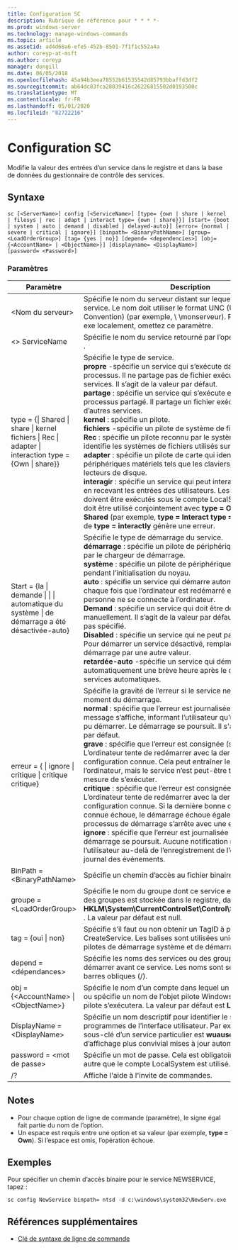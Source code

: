 ```yaml
---
title: Configuration SC
description: Rubrique de référence pour * * * *-
ms.prod: windows-server
ms.technology: manage-windows-commands
ms.topic: article
ms.assetid: ad4d68a6-efe5-452b-8501-7f1f1c552a4a
author: coreyp-at-msft
ms.author: coreyp
manager: dongill
ms.date: 06/05/2018
ms.openlocfilehash: 45a94b3eea78552b61535542d85793bbaffd3df2
ms.sourcegitcommit: ab64dc83fca28039416c26226815502d0193500c
ms.translationtype: MT
ms.contentlocale: fr-FR
ms.lasthandoff: 05/01/2020
ms.locfileid: "82722216"
---
```

# <a name="sc-config"></a>Configuration SC



Modifie la valeur des entrées d’un service dans le registre et dans la base de données du gestionnaire de contrôle des services.



## <a name="syntax"></a>Syntaxe

```
sc [<ServerName>] config [<ServiceName>] [type= {own | share | kernel | filesys | rec | adapt | interact type= {own | share}}] [start= {boot | system | auto | demand | disabled | delayed-auto}] [error= {normal | severe | critical | ignore}] [binpath= <BinaryPathName>] [group= <LoadOrderGroup>] [tag= {yes | no}] [depend= <dependencies>] [obj= {<AccountName> | <ObjectName>}] [displayname= <DisplayName>] [password= <Password>]
```

### <a name="parameters"></a>Paramètres

|Paramètre|Description|
|---------|-----------|
|\<Nom du serveur>|Spécifie le nom du serveur distant sur lequel se trouve le service. Le nom doit utiliser le format UNC (Universal Naming Convention) (par exemple, \\ \\monserveur). Pour exécuter SC. exe localement, omettez ce paramètre.|
|\<> ServiceName|Spécifie le nom du service retourné par l’opération **getkeyname** .|
|type = {\| Shared \| share \| kernel fichiers \| Rec \| adapter \| interaction type = {Own \| share}} | Spécifie le type de service.</br>**propre** -spécifie un service qui s’exécute dans son propre processus. Il ne partage pas de fichier exécutable avec d’autres services. Il s’agit de la valeur par défaut.</br>**partage** : spécifie un service qui s’exécute en tant que processus partagé. Il partage un fichier exécutable avec d’autres services.</br>**kernel** : spécifie un pilote.</br>**fichiers** -spécifie un pilote de système de fichiers.</br>**Rec** : spécifie un pilote reconnu par le système de fichiers qui identifie les systèmes de fichiers utilisés sur l’ordinateur.</br>**adapter** : spécifie un pilote de carte qui identifie les périphériques matériels tels que les claviers, les souris et les lecteurs de disque.</br>**interagir** : spécifie un service qui peut interagir avec le bureau, en recevant les entrées des utilisateurs. Les services interactifs doivent être exécutés sous le compte LocalSystem. Ce type doit être utilisé conjointement avec **type = Own** ou **type = Shared** (par exemple, **type = Interact** **type = Own**). L’utilisation de **type = interactly** génère une erreur.|
|Start = {la \| demande \| \| \| automatique du système \| de démarrage a été désactivée-auto}|Spécifie le type de démarrage du service.</br>**démarrage** : spécifie un pilote de périphérique qui est chargé par le chargeur de démarrage.</br>**système** : spécifie un pilote de périphérique qui est démarré pendant l’initialisation du noyau.</br>**auto** : spécifie un service qui démarre automatiquement chaque fois que l’ordinateur est redémarré et s’exécute même si personne ne se connecte à l’ordinateur.</br>**Demand** : spécifie un service qui doit être démarré manuellement. Il s’agit de la valeur par défaut si **Start =** n’est pas spécifié.</br>**Disabled** : spécifie un service qui ne peut pas être démarré. Pour démarrer un service désactivé, remplacez le type de démarrage par une autre valeur.</br>**retardée-auto** -spécifie un service qui démarre automatiquement une brève heure après le démarrage d’autres services automatiques.|
|erreur = { \| ignore \| critique \| critique critique}|Spécifie la gravité de l’erreur si le service ne démarre pas au moment du démarrage.</br>**normal** : spécifie que l’erreur est journalisée et qu’une boîte de message s’affiche, informant l’utilisateur qu’un service n’a pas pu démarrer. Le démarrage se poursuit. Il s'agit du paramètre par défaut.</br>**grave** : spécifie que l’erreur est consignée (si possible). L’ordinateur tente de redémarrer avec la dernière bonne configuration connue. Cela peut entraîner le redémarrage de l’ordinateur, mais le service n’est peut-être toujours pas en mesure de s’exécuter.</br>**critique** : spécifie que l’erreur est consignée (si possible). L’ordinateur tente de redémarrer avec la dernière bonne configuration connue. Si la dernière bonne configuration connue échoue, le démarrage échoue également et le processus de démarrage s’arrête avec une erreur d’arrêt.</br>**ignore** : spécifie que l’erreur est journalisée et que le démarrage se poursuit. Aucune notification n’est donnée à l’utilisateur au-delà de l’enregistrement de l’erreur dans le journal des événements.|
|BinPath = \<BinaryPathName>|Spécifie un chemin d’accès au fichier binaire du service.|
|groupe = \<LoadOrderGroup>|Spécifie le nom du groupe dont ce service est membre. La liste des groupes est stockée dans le registre, dans la sous-clé **HKLM\System\CurrentControlSet\Control\ServiceGroupOrder** . La valeur par défaut est null.|
|tag = {oui \| non}|Spécifie s’il faut ou non obtenir un TagID à partir de l’appel de CreateService. Les balises sont utilisées uniquement pour les pilotes de démarrage système et de démarrage.|
|depend = \<dépendances>|Spécifie les noms des services ou des groupes qui doivent démarrer avant ce service. Les noms sont séparés par des barres obliques (/).|
|obj = {\<AccountName> \| \<ObjectName>}|Spécifie le nom d’un compte dans lequel un service s’exécute, ou spécifie un nom de l’objet pilote Windows dans lequel le pilote s’exécutera. La valeur par défaut est **LocalSystem**.|
|DisplayName = \<DisplayName>|Spécifie un nom descriptif pour identifier le service dans les programmes de l’interface utilisateur. Par exemple, le nom de la sous-clé d’un service particulier est **wuauserv**, avec un nom d’affichage plus convivial mises à jour automatiques.|
|password = \<mot de passe>|Spécifie un mot de passe. Cela est obligatoire si un compte autre que le compte LocalSystem est utilisé.|
|/?|Affiche l'aide à l'invite de commandes.|

## <a name="remarks"></a>Notes 

-   Pour chaque option de ligne de commande (paramètre), le signe égal fait partie du nom de l’option.
-   Un espace est requis entre une option et sa valeur (par exemple, **type = Own**). Si l’espace est omis, l’opération échoue.

## <a name="examples"></a>Exemples

Pour spécifier un chemin d’accès binaire pour le service NEWSERVICE, tapez :
```
sc config NewService binpath= ntsd -d c:\windows\system32\NewServ.exe
```

## <a name="additional-references"></a>Références supplémentaires

- [Clé de syntaxe de ligne de commande](command-line-syntax-key.md)